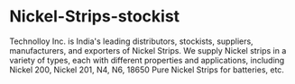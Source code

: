 # Nickel-Strips-stockist
Technolloy Inc. is India's leading distributors, stockists, suppliers, manufacturers, and exporters of Nickel Strips. We supply Nickel strips in a variety of types, each with different properties and applications, including Nickel 200, Nickel 201, N4, N6, 18650 Pure Nickel Strips for batteries, etc. 
